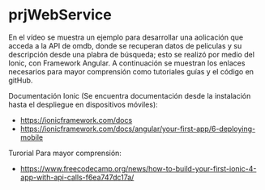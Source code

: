 # prjWebService

En el vídeo se muestra un ejemplo para desarrollar una aolicación que 
acceda a la API de omdb, donde se recuperan datos de peliculas y su 
descripción desde una plabra de búsqueda; esto se realizó por medio del Ionic, con 
Framework Angular. A continuación se muestran los enlaces 
necesarios para mayor comprensión como tutoriales guías y el código
en gitHub.

Documentación Ionic (Se encuentra documentación desde la instalación
hasta el despliegue en dispositivos móviles):
  - https://ionicframework.com/docs
  - https://ionicframework.com/docs/angular/your-first-app/6-deploying-mobile

Turorial Para mayor comprensión:
  - https://www.freecodecamp.org/news/how-to-build-your-first-ionic-4-app-with-api-calls-f6ea747dc17a/
